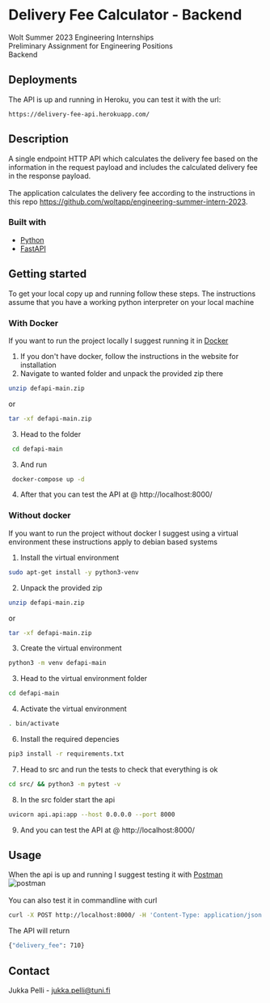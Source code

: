# Delivery Fee Calculator - Backend
Wolt Summer 2023 Engineering Internships\
Preliminary Assignment for Engineering Positions\
Backend

## Deployments
The API is up and running in Heroku, you can test it with the url:

    https://delivery-fee-api.herokuapp.com/


## Description
A single endpoint HTTP API which calculates the delivery fee based on the information in the request payload and includes the calculated delivery fee in the response payload.\
\
The application calculates the delivery fee according to the instructions in this repo https://github.com/woltapp/engineering-summer-intern-2023.


### Built with
* [Python](https://www.python.org/)
* [FastAPI](https://fastapi.tiangolo.com/)


## Getting started
To get your local copy up and running follow these steps. The instructions assume that you have a working python interpreter on your local machine

### With Docker
If you want to run the project locally I suggest running it in [Docker](https://www.docker.com/) 

1. If you don't have docker, follow the instructions in the website for installation
2. Navigate to wanted folder and unpack the provided zip there
 ```sh
 unzip defapi-main.zip
 ```
 or
 ```sh
 tar -xf defapi-main.zip
 ```
3. Head to the folder
 ```sh
  cd defapi-main
 ```
3. And run
 ```sh
  docker-compose up -d
 ```
4. After that you can test the API at @ http://localhost:8000/

### Without docker
If you want to run the project without docker I suggest using a virtual environment these instructions apply to debian based systems

1. Install the virtual environment
 ```sh
 sudo apt-get install -y python3-venv
 ```
2. Unpack the provided zip
 ```sh
 unzip defapi-main.zip
 ```
 or
 ```sh
 tar -xf defapi-main.zip
 ```
3. Create the virtual environment
 ```sh
 python3 -m venv defapi-main
 ```
3. Head to the virtual environment folder
 ```sh
 cd defapi-main
 ```
4. Activate the virtual environment
 ```sh
 . bin/activate
 ```
6. Install the required depencies
 ```sh
 pip3 install -r requirements.txt
 ```
7. Head to src and run the tests to check that everything is ok
 ```sh
 cd src/ && python3 -m pytest -v
 ```
8. In the src folder start the api
 ```sh
 uvicorn api.api:app --host 0.0.0.0 --port 8000
 ```
9. And you can test the API at @ http://localhost:8000/


## Usage
 When the api is up and running I suggest testing it with [Postman](https://www.postman.com/)\
 ![postman](https://user-images.githubusercontent.com/98524196/213646249-3cdcf93f-0bd1-4719-b14d-a581686b31b0.jpg)
 \
 \
 You can also test it in commandline with curl
 ```sh
 curl -X POST http://localhost:8000/ -H 'Content-Type: application/json' -d '{"cart_value": 790, "delivery_distance": 2235, "number_of_items": 4, "time": "2021-10-12T13:00:00Z"}'
 ```
 The API will return
 ```sh
 {"delivery_fee": 710}
 ```

## Contact
Jukka Pelli - jukka.pelli@tuni.fi
